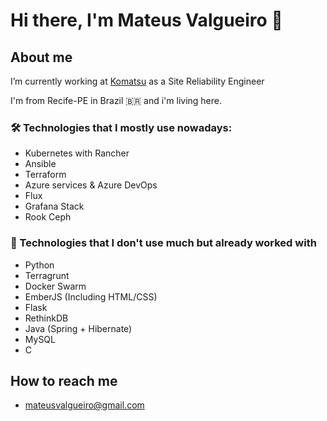 # Hi there, I'm Mateus Valgueiro 👋

## About me

I’m currently working at [Komatsu](https://www.komatsu.com/en/) as a Site Reliability Engineer

I'm from Recife-PE in Brazil :brazil: and i'm living here.

### 🛠 Technologies that I mostly use nowadays:

* Kubernetes with Rancher
* Ansible
* Terraform
* Azure services & Azure DevOps
* Flux
* Grafana Stack
* Rook Ceph

### 🔧 Technologies that I don't use much but already worked with
* Python
* Terragrunt
* Docker Swarm
* EmberJS (Including HTML/CSS) 
* Flask
* RethinkDB
* Java (Spring + Hibernate)
* MySQL
* C
 
 ## How to reach me
 * mateusvalgueiro@gmail.com
